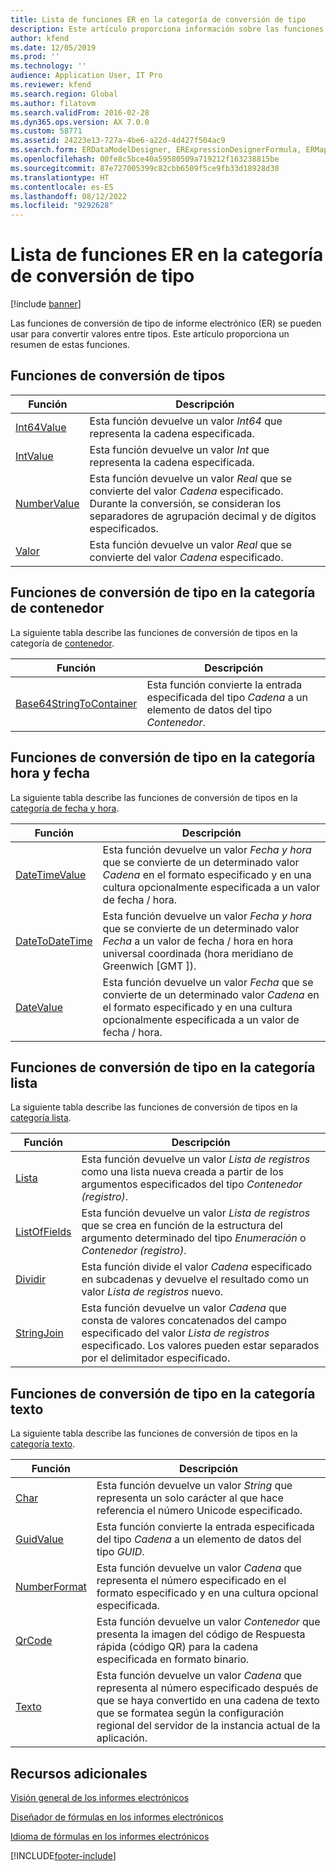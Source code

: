 ```yaml
---
title: Lista de funciones ER en la categoría de conversión de tipo
description: Este artículo proporciona información sobre las funciones de conversión que son compatibles con los informes electrónicos (ER).
author: kfend
ms.date: 12/05/2019
ms.prod: ''
ms.technology: ''
audience: Application User, IT Pro
ms.reviewer: kfend
ms.search.region: Global
ms.author: filatovm
ms.search.validFrom: 2016-02-28
ms.dyn365.ops.version: AX 7.0.0
ms.custom: 58771
ms.assetid: 24223e13-727a-4be6-a22d-4d427f504ac9
ms.search.form: ERDataModelDesigner, ERExpressionDesignerFormula, ERMappedFormatDesigner, ERModelMappingDesigner
ms.openlocfilehash: 00fe8c5bce40a59580509a719212f163238815be
ms.sourcegitcommit: 87e727005399c82cbb6509f5ce9fb33d18928d30
ms.translationtype: HT
ms.contentlocale: es-ES
ms.lasthandoff: 08/12/2022
ms.locfileid: "9292628"
---
```

# <a name="list-of-er-functions-in-the-type-conversion-category"></a>Lista de funciones ER en la categoría de conversión de tipo

[!include [banner](../includes/banner.md)]

Las funciones de conversión de tipo de informe electrónico (ER) se pueden usar para convertir valores entre tipos. Este artículo proporciona un resumen de estas funciones.

## <a name="type-conversion-functions"></a>Funciones de conversión de tipos

| Función | Descripción |
|----------|-------------|
| [Int64Value](er-functions-conversion-int64value.md)   | Esta función devuelve un valor *Int64* que representa la cadena especificada. |
| [IntValue](er-functions-conversion-intvalue.md)       | Esta función devuelve un valor *Int* que representa la cadena especificada. |
| [NumberValue](er-functions-conversion-numbervalue.md) | Esta función devuelve un valor *Real* que se convierte del valor *Cadena* especificado. Durante la conversión, se consideran los separadores de agrupación decimal y de dígitos especificados. |
| [Valor](er-functions-conversion-value.md)             | Esta función devuelve un valor *Real* que se convierte del valor *Cadena* especificado. |

## <a name="type-conversion-functions-in-the-container-category"></a>Funciones de conversión de tipo en la categoría de contenedor

La siguiente tabla describe las funciones de conversión de tipos en la categoría de [contenedor](er-functions-category-container.md).

| Función | Descripción |
|----------|-------------|
| [Base64StringToContainer](er-functions-container-base64stringtocontainer.md) | Esta función convierte la entrada especificada del tipo *Cadena* a un elemento de datos del tipo *Contenedor*. |

## <a name="type-conversion-functions-in-the-date-and-time-category"></a>Funciones de conversión de tipo en la categoría hora y fecha

La siguiente tabla describe las funciones de conversión de tipos en la [categoría de fecha y hora](er-functions-category-datetime.md).

| Función | Descripción |
|----------|-------------|
| [DateTimeValue](er-functions-datetime-datetimevalue.md)   | Esta función devuelve un valor *Fecha y hora* que se convierte de un determinado valor *Cadena* en el formato especificado y en una cultura opcionalmente especificada a un valor de fecha / hora. |
| [DateToDateTime](er-functions-datetime-datetodatetime.md) | Esta función devuelve un valor *Fecha y hora* que se convierte de un determinado valor *Fecha* a un valor de fecha / hora en hora universal coordinada (hora meridiano de Greenwich \[GMT \]). |
| [DateValue](er-functions-datetime-datevalue.md)           | Esta función devuelve un valor *Fecha* que se convierte de un determinado valor *Cadena* en el formato especificado y en una cultura opcionalmente especificada a un valor de fecha / hora. |

## <a name="type-conversion-functions-in-the-list-category"></a>Funciones de conversión de tipo en la categoría lista

La siguiente tabla describe las funciones de conversión de tipos en la [categoría lista](er-functions-category-list.md).

| Función | Descripción |
|----------|-------------|
| [Lista](er-functions-list-list.md)                 | Esta función devuelve un valor *Lista de registros* como una lista nueva creada a partir de los argumentos especificados del tipo *Contenedor (registro)*. |
| [ListOfFields](er-functions-list-listoffields.md) | Esta función devuelve un valor *Lista de registros* que se crea en función de la estructura del argumento determinado del tipo *Enumeración* o *Contenedor (registro)*. |
| [Dividir](er-functions-list-split.md)               | Esta función divide el valor *Cadena* especificado en subcadenas y devuelve el resultado como un valor *Lista de registros* nuevo. |
| [StringJoin](er-functions-list-stringjoin.md)     | Esta función devuelve un valor *Cadena* que consta de valores concatenados del campo especificado del valor *Lista de registros* especificado. Los valores pueden estar separados por el delimitador especificado. |

## <a name="type-conversion-functions-in-the-text-category"></a>Funciones de conversión de tipo en la categoría texto

La siguiente tabla describe las funciones de conversión de tipos en la [categoría texto](er-functions-category-text.md).

| Función | Descripción |
|----------|-------------|
| [Char](er-functions-text-char.md)                 | Esta función devuelve un valor *String* que representa un solo carácter al que hace referencia el número Unicode especificado. |
| [GuidValue](er-functions-text-guidvalue.md)       | Esta función convierte la entrada especificada del tipo *Cadena* a un elemento de datos del tipo *GUID*. |
| [NumberFormat](er-functions-text-numberformat.md) | Esta función devuelve un valor *Cadena* que representa el número especificado en el formato especificado y en una cultura opcional especificada. |
| [QrCode](er-functions-text-qrcode.md)             | Esta función devuelve un valor *Contenedor* que presenta la imagen del código de Respuesta rápida (código QR) para la cadena especificada en formato binario. |
| [Texto](er-functions-text-text.md)                 | Esta función devuelve un valor *Cadena* que representa al número especificado después de que se haya convertido en una cadena de texto que se formatea según la configuración regional del servidor de la instancia actual de la aplicación. |

## <a name="additional-resources"></a>Recursos adicionales

[Visión general de los informes electrónicos](general-electronic-reporting.md)

[Diseñador de fórmulas en los informes electrónicos](general-electronic-reporting-formula-designer.md)

[Idioma de fórmulas en los informes electrónicos](er-formula-language.md)


[!INCLUDE[footer-include](../../../includes/footer-banner.md)]
